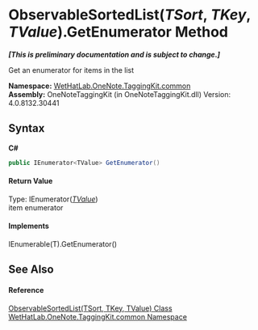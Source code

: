 # ObservableSortedList(*TSort*, *TKey*, *TValue*).GetEnumerator Method 
 _**\[This is preliminary documentation and is subject to change.\]**_

Get an enumerator for items in the list

**Namespace:**&nbsp;<a href="bcdbab9c-63d1-48a4-6937-af53fb8d9a55">WetHatLab.OneNote.TaggingKit.common</a><br />**Assembly:**&nbsp;OneNoteTaggingKit (in OneNoteTaggingKit.dll) Version: 4.0.8132.30441

## Syntax

**C#**<br />
``` C#
public IEnumerator<TValue> GetEnumerator()
```


#### Return Value
Type: IEnumerator(<a href="89870249-f56d-ac32-0b8d-d26e5712ecac">*TValue*</a>)<br />item enumerator

#### Implements
IEnumerable(T).GetEnumerator()<br />

## See Also


#### Reference
<a href="89870249-f56d-ac32-0b8d-d26e5712ecac">ObservableSortedList(TSort, TKey, TValue) Class</a><br /><a href="bcdbab9c-63d1-48a4-6937-af53fb8d9a55">WetHatLab.OneNote.TaggingKit.common Namespace</a><br />